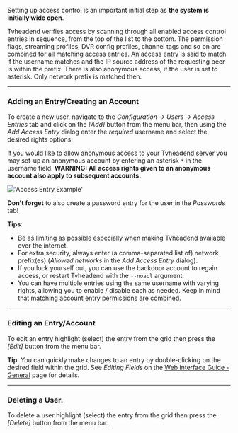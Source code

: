 Setting up access control is an important initial step as **the system
is initially wide open**. 

Tvheadend verifies access by scanning through all enabled access control
entries in sequence, from the top of the list to the bottom. The permission
flags, streaming profiles, DVR config profiles, channel tags and so on are
combined for all matching access entries. An access entry is said to match
if the username matches and the IP source address of the requesting peer
is within the prefix. There is also anonymous access, if the user is set
to asterisk. Only network prefix is matched then.

---

### Adding an Entry/Creating an Account

To create a new user, navigate to the *Configuration -> Users -> Access Entries*
tab and click on the *[Add]* button from the menu bar, then using the 
*Add Access Entry* dialog enter the *required* username and select the 
desired rights options. 

If you would like to allow anonymous access to your Tvheadend 
server you may set-up an anonymous account by entering an asterisk `*` 
in the username field. **WARNING: All access rights given to an anonymous account also
apply to subsequent accounts.**

!['Access Entry Example'](docresources/accessentriesnewuser.png)

**Don't forget** to also create a password entry for the user in the 
*Passwords* tab!

**Tips**:
* Be as limiting as possible especially when making Tvheadend available over the internet.
* For extra security, always enter (a comma-separated list of) network prefix(es) (*Allowed networks* in the *Add Access Entry* dialog).
* If you lock yourself out, you can use the backdoor account to regain access, or restart Tvheadend with the `--noacl` argument.
* You can have multiple entries using the same username with varying rights, allowing you to enable / disable each as needed. Keep in mind that matching account entry permissions are combined.

---

### Editing an Entry/Account

To edit an entry highlight (select) the entry from the grid then press 
the *[Edit]* button from the menu bar.

**Tip**: You can quickly make changes to an entry by double-clicking on 
the desired field within the grid. See *Editing Fields* on the [Web interface Guide - General](webui_general) 
page for details.

---

### Deleting a User.

To delete a user highlight (select) the entry from the grid then press
the *[Delete]* button from the menu bar.

